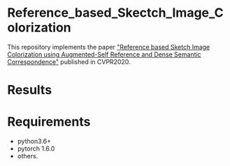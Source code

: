 Reference_based_Skectch_Image_Colorization
====
This repository implements the paper ["Reference based Sketch Image Colorization using Augmented-Self Reference and Dense Semantic Correspondence"](https://arxiv.org/abs/2005.05207) published in CVPR2020.

Results
====


Requirements
====
* python3.6+
* pytorch 1.6.0
* others.